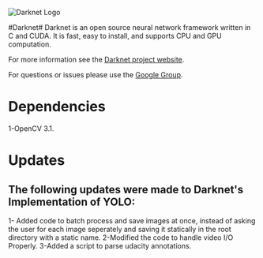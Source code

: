 ![Darknet Logo](http://pjreddie.com/media/files/darknet-black-small.png)

#Darknet#
Darknet is an open source neural network framework written in C and CUDA. It is fast, easy to install, and supports CPU and GPU computation.

For more information see the [Darknet project website](http://pjreddie.com/darknet).

For questions or issues please use the [Google Group](https://groups.google.com/forum/#!forum/darknet).

# Dependencies
1-OpenCV 3.1.

# Updates
## The following updates were made to Darknet's Implementation of YOLO:
1- Added code to batch process and save images at once, instead of asking the user for each image seperately and saving it statically in the root directory with a static name.
2-Modified the code to handle video I/O Properly.
3-Added a script to parse udacity annotations.


